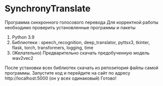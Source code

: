 # SynchronyTranslate

Программа синхронного голосового перевода 
Для корректной работы необходимо проверить установленные программы и пакеты
1. Python 3.9
2. Библиотеки :  speech_recognition, deep_translator, pyttsx3, tkinter, flask, torch, transformers, logging, time
3. (Желательно) Предварительно скачать предобученную модель wav2vec2

После установки всех библиотек скачать из репозитория файлы самой программы.
Запустите код и перейдите на сайт по адресу http://localhost:5000 (он у всех одинаковый)
Готово!
